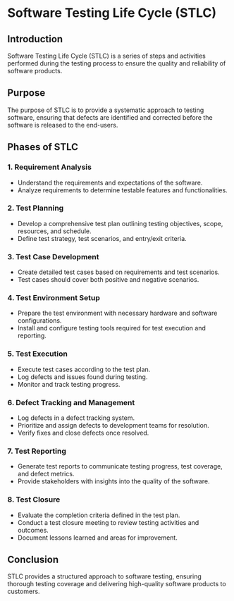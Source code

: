 # Software Testing Life Cycle (STLC)

## Introduction
Software Testing Life Cycle (STLC) is a series of steps and activities performed during the testing process to ensure the quality and reliability of software products.

## Purpose
The purpose of STLC is to provide a systematic approach to testing software, ensuring that defects are identified and corrected before the software is released to the end-users.

## Phases of STLC

### 1. Requirement Analysis
- Understand the requirements and expectations of the software.
- Analyze requirements to determine testable features and functionalities.

### 2. Test Planning
- Develop a comprehensive test plan outlining testing objectives, scope, resources, and schedule.
- Define test strategy, test scenarios, and entry/exit criteria.

### 3. Test Case Development
- Create detailed test cases based on requirements and test scenarios.
- Test cases should cover both positive and negative scenarios.

### 4. Test Environment Setup
- Prepare the test environment with necessary hardware and software configurations.
- Install and configure testing tools required for test execution and reporting.

### 5. Test Execution
- Execute test cases according to the test plan.
- Log defects and issues found during testing.
- Monitor and track testing progress.

### 6. Defect Tracking and Management
- Log defects in a defect tracking system.
- Prioritize and assign defects to development teams for resolution.
- Verify fixes and close defects once resolved.

### 7. Test Reporting
- Generate test reports to communicate testing progress, test coverage, and defect metrics.
- Provide stakeholders with insights into the quality of the software.

### 8. Test Closure
- Evaluate the completion criteria defined in the test plan.
- Conduct a test closure meeting to review testing activities and outcomes.
- Document lessons learned and areas for improvement.

## Conclusion
STLC provides a structured approach to software testing, ensuring thorough testing coverage and delivering high-quality software products to customers.

